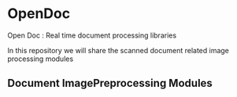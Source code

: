 # OpenDoc
Open Doc : Real time document processing libraries

In this repository we will share the scanned document related image processing modules


## Document ImagePreprocessing Modules
